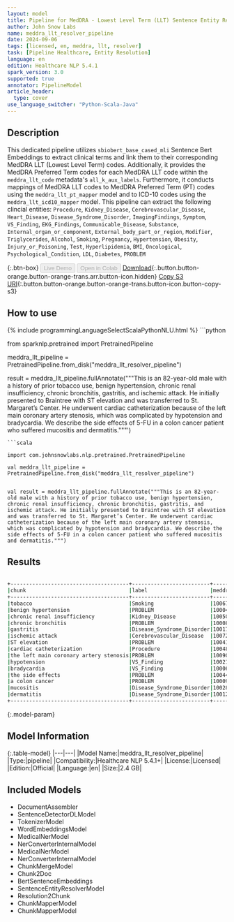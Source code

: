 ```yaml
---
layout: model
title: Pipeline for MedDRA - Lowest Level Term (LLT) Sentence Entity Resolver
author: John Snow Labs
name: meddra_llt_resolver_pipeline
date: 2024-09-06
tags: [licensed, en, meddra, llt, resolver]
task: [Pipeline Healthcare, Entity Resolution]
language: en
edition: Healthcare NLP 5.4.1
spark_version: 3.0
supported: true
annotator: PipelineModel
article_header:
  type: cover
use_language_switcher: "Python-Scala-Java"
---
```


## Description

This dedicated pipeline utilizes `sbiobert_base_cased_mli` Sentence Bert Embeddings to extract clinical terms and link them to their corresponding MedDRA LLT (Lowest Level Term) codes. Additionally, it provides the MedDRA Preferred Term codes for each MedDRA LLT code within the `meddra_llt_code` metadata's `all_k_aux_labels`. Furthermore, it conducts mappings of MedDRA LLT codes to MedDRA Preferred Term (PT) codes using the `meddra_llt_pt_mapper` model and to ICD-10 codes using the `meddra_llt_icd10_mapper` model.
This pipeline can extract the following clincial entities:
 `Procedure`, `Kidney_Disease`, `Cerebrovascular_Disease`, `Heart_Disease`, `Disease_Syndrome_Disorder`, `ImagingFindings`, `Symptom`, `VS_Finding`, `EKG_Findings`, `Communicable_Disease`, `Substance`, `Internal_organ_or_component`, `External_body_part_or_region`, `Modifier`, `Triglycerides`, `Alcohol`, `Smoking`, `Pregnancy`, `Hypertension`, `Obesity`, `Injury_or_Poisoning`, `Test`, `Hyperlipidemia`, `BMI`, `Oncological`, `Psychological_Condition`, `LDL`, `Diabetes`, `PROBLEM`

{:.btn-box}
<button class="button button-orange" disabled>Live Demo</button>
<button class="button button-orange" disabled>Open in Colab</button>
[Download](https://s3.amazonaws.com/auxdata.johnsnowlabs.com/clinical/models/meddra_llt_resolver_pipeline_en_5.4.1_3.0_1725641216871.zip){:.button.button-orange.button-orange-trans.arr.button-icon.hidden}
[Copy S3 URI](s3://auxdata.johnsnowlabs.com/clinical/models/meddra_llt_resolver_pipeline_en_5.4.1_3.0_1725641216871.zip){:.button.button-orange.button-orange-trans.button-icon.button-copy-s3}

## How to use



<div class="tabs-box" markdown="1">
{% include programmingLanguageSelectScalaPythonNLU.html %}
```python

from sparknlp.pretrained import PretrainedPipeline

meddra_llt_pipeline = PretrainedPipeline.from_disk("meddra_llt_resolver_pipeline")

result = meddra_llt_pipeline.fullAnnotate("""This is an 82-year-old male with a history of prior tobacco use, benign hypertension, chronic renal insufficiency, chronic bronchitis, gastritis, and ischemic attack. He initially presented to Braintree with ST elevation and was transferred to St. Margaret’s Center. He underwent cardiac catheterization because of the left main coronary artery stenosis, which was complicated by hypotension and bradycardia. We describe the side effects of 5-FU in a colon cancer patient who suffered mucositis and dermatitis."""')

```
```scala

import com.johnsnowlabs.nlp.pretrained.PretrainedPipeline

val meddra_llt_pipeline = PretrainedPipeline.from_disk("meddra_llt_resolver_pipeline")


val result = meddra_llt_pipeline.fullAnnotate("""This is an 82-year-old male with a history of prior tobacco use, benign hypertension, chronic renal insufficiency, chronic bronchitis, gastritis, and ischemic attack. He initially presented to Braintree with ST elevation and was transferred to St. Margaret’s Center. He underwent cardiac catheterization because of the left main coronary artery stenosis, which was complicated by hypotension and bradycardia. We describe the side effects of 5-FU in a colon cancer patient who suffered mucositis and dermatitis.""")

```
</div>

## Results

```bash

+--------------------------------------+-------------------------+---------------+----------------------------------+-------------------------------------------------+-----------------------------------------------+
|chunk                                 |label                    |meddra_llt_code|resolution                        |icd10_code                                       |meddra_pt_code                                 |
+--------------------------------------+-------------------------+---------------+----------------------------------+-------------------------------------------------+-----------------------------------------------+
|tobacco                               |Smoking                  |10067622       |tobacco interaction               |NONE                                             |10067622:Tobacco interaction                   |
|benign hypertension                   |PROBLEM                  |10004455       |benign secondary hypertension     |NONE                                             |10039834:Secondary hypertension                |
|chronic renal insufficiency           |Kidney_Disease           |10050441       |chronic renal insufficiency       |NONE                                             |10064848:Chronic kidney disease                |
|chronic bronchitis                    |PROBLEM                  |10008841       |chronic bronchitis                |NONE                                             |10006458:Bronchitis chronic                    |
|gastritis                             |Disease_Syndrome_Disorder|10017853       |gastritis                         |K29.6:Other gastritis                            |10017853:Gastritis                             |
|ischemic attack                       |Cerebrovascular_Disease  |10072760       |transient ischemic attack         |NONE                                             |10044390:Transient ischaemic attack            |
|ST elevation                          |PROBLEM                  |10041887       |st elevated                       |NONE                                             |10014392:Electrocardiogram ST segment elevation|
|cardiac catheterization               |Procedure                |10048606       |cardiac catheterization           |NONE                                             |10007815:Catheterisation cardiac               |
|the left main coronary artery stenosis|PROBLEM                  |10090240       |left main coronary artery stenosis|NONE                                             |10011089:Coronary artery stenosis              |
|hypotension                           |VS_Finding               |10021097       |hypotension                       |I95:Hypotension                                  |10021097:Hypotension                           |
|bradycardia                           |VS_Finding               |10006093       |bradycardia                       |R00.1:Bradycardia, unspecified                   |10006093:Bradycardia                           |
|the side effects                      |PROBLEM                  |10044252       |toxic symptom                     |NONE                                             |10070863:Toxicity to various agents            |
|a colon cancer                        |PROBLEM                  |10009944       |colon cancer                      |NONE                                             |10009944:Colon cancer                          |
|mucositis                             |Disease_Syndrome_Disorder|10028127       |mucositis                         |NONE                                             |10028116:Mucosal inflammation                  |
|dermatitis                            |Disease_Syndrome_Disorder|10012431       |dermatitis                        |L27:Dermatitis due to substances taken internally|10012431:Dermatitis                            |
+--------------------------------------+-------------------------+---------------+----------------------------------+-------------------------------------------------+-----------------------------------------------+

```

{:.model-param}
## Model Information

{:.table-model}
|---|---|
|Model Name:|meddra_llt_resolver_pipeline|
|Type:|pipeline|
|Compatibility:|Healthcare NLP 5.4.1+|
|License:|Licensed|
|Edition:|Official|
|Language:|en|
|Size:|2.4 GB|

## Included Models

- DocumentAssembler
- SentenceDetectorDLModel
- TokenizerModel
- WordEmbeddingsModel
- MedicalNerModel
- NerConverterInternalModel
- MedicalNerModel
- NerConverterInternalModel
- ChunkMergeModel
- Chunk2Doc
- BertSentenceEmbeddings
- SentenceEntityResolverModel
- Resolution2Chunk
- ChunkMapperModel
- ChunkMapperModel